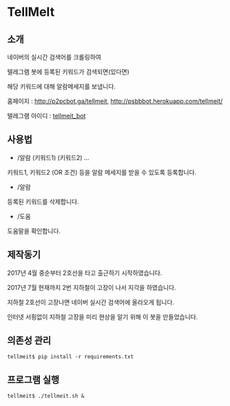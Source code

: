 # TellMeIt

## 소개

네이버의 실시간 검색어를 크롤링하여

텔레그램 봇에 등록된 키워드가 검색되면(있다면)

해당 키워드에 대해 알람메세지를 보냅니다.

홈페이지 : http://p2pcbot.ga/tellmeit, http://psbbbot.herokuapp.com/tellmeit/

텔레그램 아이디 : [tellmeit_bot](https://telegram.me/tellmeit_bot)

## 사용법

* /알람 (키워드1) (키워드2) ...

키워드1, 키워드2 (OR 조건) 등을 알람 메세지를 받을 수 있도록 등록합니다.

* /알람

등록된 키워드를 삭제합니다.

* /도움

도움말을 확인합니다.

## 제작동기

2017년 4월 중순부터 2호선을 타고 출근하기 시작하였습니다.

2017년 7월 현재까지 2번 지하철이 고장이 나서 지각을 하였습니다.

지하철 2호선이 고장나면 네이버 실시간 검색어에 올라오게 됩니다.

인터넷 서핑없이 지하철 고장을 미리 현상을 알기 위해 이 봇을 만들었습니다.

## 의존성 관리

```shell
tellmeit$ pip install -r requirements.txt
```

## 프로그램 실행

```shell
tellmeit$ ./tellmeit.sh &
```
